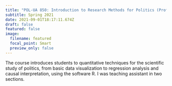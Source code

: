 ```yaml
---
title: "POL-UA 850: Introduction to Research Methods for Politics (Prof. Anna Harvey)"
subtitle: Spring 2021
date: 2021-09-01T18:17:11.674Z
draft: false
featured: false
image:
  filename: featured
  focal_point: Smart
  preview_only: false
---
```

The course introduces students to quantitative techniques for the scientific study of politics, from basic data visualization to regression analysis and causal interpretation, using the software R. I was teaching assistant in two sections.
